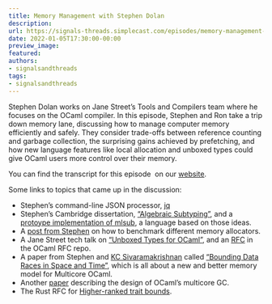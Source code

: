 ```yaml
---
title: Memory Management with Stephen Dolan
description:
url: https://signals-threads.simplecast.com/episodes/memory-management-with-stephen-dolan-VnWeJYgk
date: 2022-01-05T17:30:00-00:00
preview_image:
featured:
authors:
- signalsandthreads
tags:
- signalsandthreads
---
```


<p>Stephen Dolan works on Jane Street&rsquo;s Tools and Compilers team where he focuses on the OCaml compiler. In this episode, Stephen and Ron take a trip down memory lane, discussing how to manage computer memory efficiently and safely. They consider trade-offs between reference counting and garbage collection, the surprising gains achieved by prefetching, and how new language features like local allocation and unboxed types could give OCaml users more control over their memory.</p><p>You can find the transcript for this episode &nbsp;on our <a href="https://signalsandthreads.com/memory-management" target="_blank">website</a>.</p><p>Some links to topics that came up in the discussion:</p><ul><li>Stephen&rsquo;s command-line JSON processor, <a href="https://github.com/stedolan/jq">jq</a></li><li>Stephen&rsquo;s Cambridge dissertation, <a href="https://www.cs.tufts.edu/~nr/cs257/archive/stephen-dolan/thesis.pdf">&ldquo;Algebraic Subtyping&rdquo;</a>, and a <a href="https://github.com/stedolan/mlsub">protoype implementation of mlsub</a>, a language based on those ideas.</li><li>A <a href="https://blog.janestreet.com/memory-allocator-showdown/">post from Stephen</a> on how to benchmark different memory allocators.</li><li>A Jane Street tech talk on <a href="https://www.janestreet.com/tech-talks/unboxed-types-for-ocaml/">&ldquo;Unboxed Types for OCaml&rdquo;</a>, and an <a href="https://github.com/ocaml/RFCs/blob/881b220adc1f358ab15f7743d5cd764222ab7d30/rfcs/unboxed-types.md">RFC</a> in the OCaml RFC repo.</li><li>A paper from Stephen and <a href="https://kcsrk.info/">KC Sivaramakrishnan</a> called <a href="https://kcsrk.info/papers/pldi18-memory.pdf">&ldquo;Bounding Data Races in Space and Time&rdquo;</a>, which is all about a new and better memory model for Multicore OCaml.</li><li>Another <a href="https://arxiv.org/pdf/2004.11663.pdf">paper</a> describing the design of OCaml&rsquo;s multicore GC.</li><li>The Rust RFC for <a href="https://rust-lang.github.io/rfcs/0387-higher-ranked-trait-bounds.html">Higher-ranked trait bounds</a>.</li></ul>


